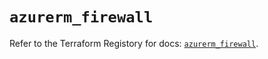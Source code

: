 # `azurerm_firewall`

Refer to the Terraform Registory for docs: [`azurerm_firewall`](https://www.terraform.io/docs/providers/azurerm/r/firewall).
